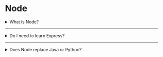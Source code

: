# Node 

<details>
<summary>What is Node?</summary>
  
Node (more formally _Node.js_) is a runtime executed as a process on your computer which can run JavaScript code.

After downloading it from [its homepage](https://nodejs.org/en/) or better installing it through [your operating systems package manager](https://nodejs.org/en/download/package-manager/) (e.g. on Ubuntu `curl -sL https://deb.nodesource.com/setup_11.x | sudo -E bash -; sudo apt-get install -y nodejs`) you then have a program called `node` which you can invoke from the command line:

    node -e 'console.log(Math.random())'

will print a random float on the console.

You can also execute a JavaScript file like this:

    echo 'console.log(Math.random())' > random.js
    node random.js

_Node.js_ is similar to the JavaScript engine in your browers in the sense that it understands the same language. But when it comes to writing software with it, it is very different. You will very quickly encounter a package manager like [npm](https://docs.npmjs.com/about-npm/) to pull in libraries which you need for your project. These dependencies are managed through a file called [`package.json`](https://flaviocopes.com/package-json/) which you will find in basically every Node.js project folder.

</details>

----

<details>
<summary>Do I need to learn Express?</summary>
  
Express is the leading Node.js web framework right now. By learning Express you get the advantage of a huge community, great documentation and little trouble finding reusable components or libraries for express itself.

In spite of this, you can also choose another backend framework. Other popular frameworks are for example Hapi.js, Meteor.js or Koa.

</details>

----

<details>
<summary>Does Node replace Java or Python?</summary>
  
Node, Java and Python have different strengths.

With Node you get a Robust technology stack, it is fast due to it's event based character, you can use it very good for scaling(Microservices) and it has a rich ecosystem. On the other hand, due to his non-blocking I/O it is not suited for computation-heavy tasks like machine learning.

In Comparison with node, Java is used in big enterprise solutions and it has as well the advantage of multithreading. Python can be better than node, if you want to do some data science or machine learning.

In conclusion it comes all down to the task you want to accomplish.

</details>

